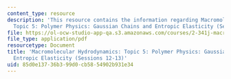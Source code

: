 ```yaml
---
content_type: resource
description: 'This resource contains the information regarding Macromolecular Hydrodynamics:
  Topic 5: Polymer Physics: Gaussian Chains and Entropic Elasticity (Sessions 12-13).'
file: https://ol-ocw-studio-app-qa.s3.amazonaws.com/courses/2-341j-macromolecular-hydrodynamics-spring-2016/85d0e13736b399d0cb5854902b931e34_MIT2_341JS16_Lec13-slides.pdf
file_type: application/pdf
resourcetype: Document
title: 'Macromolecular Hydrodynamics: Topic 5: Polymer Physics: Gaussian Chains and
  Entropic Elasticity (Sessions 12-13)'
uid: 85d0e137-36b3-99d0-cb58-54902b931e34
---
```

